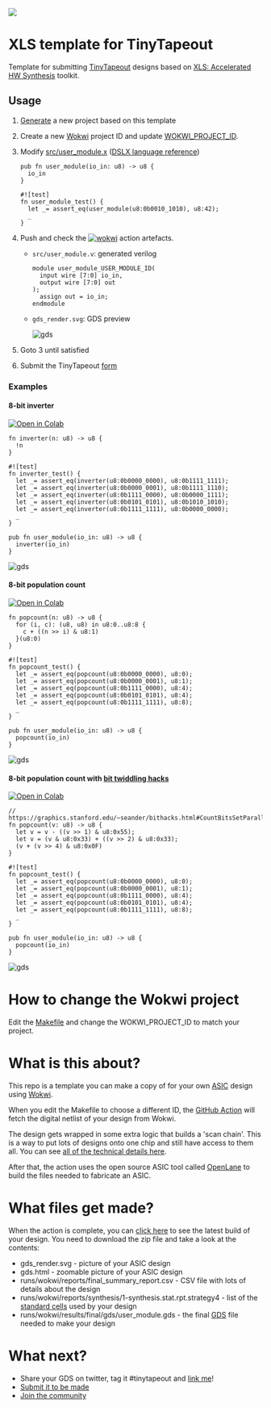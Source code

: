 ![](../../workflows/wokwi/badge.svg)

# XLS template for TinyTapeout

Template for submitting [TinyTapeout](https://tinytapeout.com) designs based on [XLS: Accelerated HW Synthesis](https://github.com/google/xls) toolkit.

## Usage

1. [Generate](https://github.com/proppy/tinytapeout-xls-test/generate) a new project based on this template

2. Create a new [Wokwi](https://wokwi.com/) project ID and update [WOKWI_PROJECT_ID](Makefile#L1).

3. Modify [src/user_module.x](src/user_module.x) ([DSLX language reference](https://google.github.io/xls/dslx_reference/))

	```
	pub fn user_module(io_in: u8) -> u8 {
	  io_in
	}

	#![test]
	fn user_module_test() {
	  let _= assert_eq(user_module(u8:0b0010_1010), u8:42);
	  _
	}
	```

4. Push and check the [![wokwi](https://github.com/proppy/tinytapeout-xls-test/actions/workflows/wokwi.yaml/badge.svg)](https://github.com/proppy/tinytapeout-xls-test/actions/workflows/wokwi.yaml) action artefacts.

    - `src/user_module.v`: generated verilog
	
		```
		module user_module_USER_MODULE_ID(
		  input wire [7:0] io_in,
		  output wire [7:0] out
		);
		  assign out = io_in;
		endmodule
		```
	
	- `gds_render.svg`: GDS preview
	
        ![gds](images/noop.svg)

5. Goto 3 until satisfied

6. Submit the TinyTapeout [form](https://docs.google.com/forms/d/e/1FAIpQLSc3ZF0AHKD3LoZRSmKX5byl-0AzrSK8ADeh0DtkZQX0bbr16w/viewform)

### Examples

#### 8-bit inverter

[![Open in Colab](https://colab.research.google.com/assets/colab-badge.svg)](https://colab.research.google.com/github/proppy/tinytapeout-xls-test/blob/main/notebooks/inverter.ipynb)

```
fn inverter(n: u8) -> u8 {
  !n
}

#![test]
fn inverter_test() {
  let _= assert_eq(inverter(u8:0b0000_0000), u8:0b1111_1111);
  let _= assert_eq(inverter(u8:0b0000_0001), u8:0b1111_1110);
  let _= assert_eq(inverter(u8:0b1111_0000), u8:0b0000_1111);
  let _= assert_eq(inverter(u8:0b0101_0101), u8:0b1010_1010);
  let _= assert_eq(inverter(u8:0b1111_1111), u8:0b0000_0000);
  _
}

pub fn user_module(io_in: u8) -> u8 {
  inverter(io_in)
}
```

![gds](images/inverter.svg)

#### 8-bit population count

[![Open in Colab](https://colab.research.google.com/assets/colab-badge.svg)](https://colab.research.google.com/github/proppy/tinytapeout-xls-test/blob/main/notebooks/popcount.ipynb)

```
fn popcount(n: u8) -> u8 {
  for (i, c): (u8, u8) in u8:0..u8:8 {
    c + ((n >> i) & u8:1)
  }(u8:0)
}

#![test]
fn popcount_test() {
  let _= assert_eq(popcount(u8:0b0000_0000), u8:0);
  let _= assert_eq(popcount(u8:0b0000_0001), u8:1);
  let _= assert_eq(popcount(u8:0b1111_0000), u8:4);
  let _= assert_eq(popcount(u8:0b0101_0101), u8:4);
  let _= assert_eq(popcount(u8:0b1111_1111), u8:8);
  _
}

pub fn user_module(io_in: u8) -> u8 {
  popcount(io_in)
}
```

![gds](images/popcount.svg)

#### 8-bit population count with [bit twiddling hacks](https://graphics.stanford.edu/~seander/bithacks.html#CountBitsSetParallel)

[![Open in Colab](https://colab.research.google.com/assets/colab-badge.svg)](https://colab.research.google.com/github/proppy/tinytapeout-xls-test/blob/main/notebooks/popcount_bithacks.ipynb) 

```
// https://graphics.stanford.edu/~seander/bithacks.html#CountBitsSetParallel
fn popcount(v: u8) -> u8 {
  let v = v - ((v >> 1) & u8:0x55);
  let v = (v & u8:0x33) + ((v >> 2) & u8:0x33);
  (v + (v >> 4) & u8:0x0F)
}

#![test]
fn popcount_test() {
  let _= assert_eq(popcount(u8:0b0000_0000), u8:0);
  let _= assert_eq(popcount(u8:0b0000_0001), u8:1);
  let _= assert_eq(popcount(u8:0b1111_0000), u8:4);
  let _= assert_eq(popcount(u8:0b0101_0101), u8:4);
  let _= assert_eq(popcount(u8:0b1111_1111), u8:8);
  _
}

pub fn user_module(io_in: u8) -> u8 {
  popcount(io_in)
}
```

![gds](images/popcount_bithacks.svg)

# How to change the Wokwi project

Edit the [Makefile](Makefile) and change the WOKWI_PROJECT_ID to match your project.

# What is this about?

This repo is a template you can make a copy of for your own [ASIC](https://www.zerotoasiccourse.com/terminology/asic/) design using [Wokwi](https://wokwi.com/).

When you edit the Makefile to choose a different ID, the [GitHub Action](.github/workflows/wokwi.yaml) will fetch the digital netlist of your design from Wokwi.

The design gets wrapped in some extra logic that builds a 'scan chain'. This is a way to put lots of designs onto one chip and still have access to them all. You can see [all of the technical details here](https://github.com/mattvenn/scan_wrapper).

After that, the action uses the open source ASIC tool called [OpenLane](https://www.zerotoasiccourse.com/terminology/openlane/) to build the files needed to fabricate an ASIC.

# What files get made?

When the action is complete, you can [click here](https://github.com/mattvenn/wokwi-verilog-gds-test/actions) to see the latest build of your design. You need to download the zip file and take a look at the contents:

* gds_render.svg - picture of your ASIC design
* gds.html - zoomable picture of your ASIC design
* runs/wokwi/reports/final_summary_report.csv  - CSV file with lots of details about the design
* runs/wokwi/reports/synthesis/1-synthesis.stat.rpt.strategy4 - list of the [standard cells](https://www.zerotoasiccourse.com/terminology/standardcell/) used by your design
* runs/wokwi/results/final/gds/user_module.gds - the final [GDS](https://www.zerotoasiccourse.com/terminology/gds2/) file needed to make your design

# What next?

* Share your GDS on twitter, tag it #tinytapeout and [link me](https://twitter.com/matthewvenn)!
* [Submit it to be made](https://docs.google.com/forms/d/e/1FAIpQLSc3ZF0AHKD3LoZRSmKX5byl-0AzrSK8ADeh0DtkZQX0bbr16w/viewform?usp=sf_link)
* [Join the community](https://discord.gg/rPK2nSjxy8)
